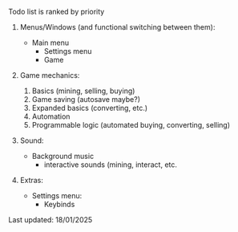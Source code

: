Todo list is ranked by priority

1. Menus/Windows (and functional switching between them):
    - Main menu
        - Settings menu 
        - Game

2. Game mechanics:
    1. Basics (mining, selling, buying)
    2. Game saving (autosave maybe?)
    3. Expanded basics (converting, etc.)
    4. Automation
    5. Programmable logic (automated buying, converting, selling)

3. Sound:
    - Background music
        - interactive sounds (mining, interact, etc.

4. Extras:
    - Settings menu:
        - Keybinds

Last updated: 18/01/2025
